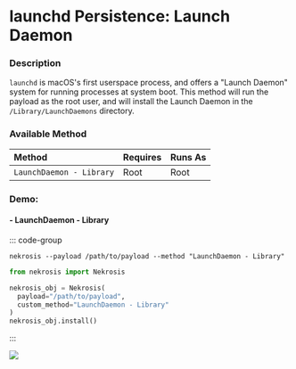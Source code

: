 # launchd Persistence: Launch Daemon

### Description

`launchd` is macOS's first userspace process, and offers a "Launch Daemon" system for running processes at system boot. This method will run the payload as the root user, and will install the Launch Daemon in the `/Library/LaunchDaemons` directory.

### Available Method

| Method                       | Requires      | Runs As      |
|:-----------------------------|:--------------|:-------------|
| `LaunchDaemon - Library`     | Root          | Root         |


### Demo:

#### - LaunchDaemon - Library

::: code-group

```shell [Command Line]
nekrosis --payload /path/to/payload --method "LaunchDaemon - Library"
```

```python [Python API]
from nekrosis import Nekrosis

nekrosis_obj = Nekrosis(
  payload="/path/to/payload",
  custom_method="LaunchDaemon - Library"
)
nekrosis_obj.install()
```

:::

![](/public/macOS%20Persistence%20Methods/LaunchDaemon%20-%20Library.png)